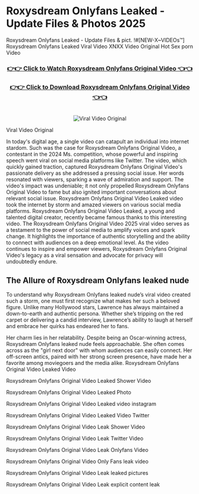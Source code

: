 # Roxysdream Onlyfans Leaked - Update Files & Photos 2025

Roxysdream Onlyfans Leaked - Update Files & pict. !#[NEW-X~VIDEOs™] Roxysdream Onlyfans Leaked Viral Video XNXX Video Original Hot Sex porn Video
<br>
<div align="center">
<h3><a href="https://links2leaks.com?utm_source=roxysdream&utm_medium=gitlong" rel="nofollow">👉👉 Click to Watch Roxysdream Onlyfans Original Video 👈👈</a></h3>
<h3><a href="https://links2leaks.com?utm_source=roxysdream&utm_medium=gitlong" rel="nofollow">👉👉 Click to Download Roxysdream Onlyfans Original Video 👈👈</a></h3>
<br>
<a href="https://links2leaks.com?utm_source=roxysdream&utm_medium=gitlong" rel="nofollow"><img src="https://i.ibb.co/Gkj2r4b/banner.png" alt="Viral Video Original" style="max-width: 100%; display: inline-block;" data-target="animated-image.originalImage"></a>
</div>

Viral Video Original

In today's digital age, a single video can catapult an individual into internet stardom. Such was the case for Roxysdream Onlyfans Original Video, a contestant in the 2024 Ms. competition, whose powerful and inspiring speech went viral on social media platforms like Twitter.
The video, which quickly gained traction, captured Roxysdream Onlyfans Original Video's passionate delivery as she addressed a pressing social issue. Her words resonated with viewers, sparking a wave of admiration and support. The video's impact was undeniable; it not only propelled Roxysdream Onlyfans Original Video to fame but also ignited important conversations about relevant social issue.
Roxysdream Onlyfans Original Video Leaked video took the internet by storm and amazed viewers on various social media platforms. Roxysdream Onlyfans Original Video Leaked, a young and talented digital creator, recently became famous thanks to this interesting video.
The Roxysdream Onlyfans Original Video 2025 viral video serves as a testament to the power of social media to amplify voices and spark change. It highlights the importance of authentic storytelling and the ability to connect with audiences on a deep emotional level. As the video continues to inspire and empower viewers, Roxysdream Onlyfans Original Video's legacy as a viral sensation and advocate for privacy will undoubtedly endure.

<h2>The Allure of Roxysdream Onlyfans leaked nude</h2>


To understand why Roxysdream Onlyfans leaked nude’s viral video created such a storm, one must first recognize what makes her such a beloved figure. Unlike many Hollywood stars, Lawrence has always maintained a down-to-earth and authentic persona. Whether she’s tripping on the red carpet or delivering a candid interview, Lawrence’s ability to laugh at herself and embrace her quirks has endeared her to fans.

Her charm lies in her relatability. Despite being an Oscar-winning actress, Roxysdream Onlyfans leaked nude feels approachable. She often comes across as the "girl next door" with whom audiences can easily connect. Her off-screen antics, paired with her strong screen presence, have made her a favorite among moviegoers and the media alike.
Roxysdream Onlyfans Original Video Leaked Video

Roxysdream Onlyfans Original Video Leaked Shower Video

Roxysdream Onlyfans Original Video Leaked Photo

Roxysdream Onlyfans Original Video Leaked video instagram

Roxysdream Onlyfans Original Video Leaked Video Twitter

Roxysdream Onlyfans Original Video Leak Shower Video

Roxysdream Onlyfans Original Video Leak Twitter Video

Roxysdream Onlyfans Original Video Leak Onlyfans Video

Roxysdream Onlyfans Original Video Only Fans leak video

Roxysdream Onlyfans Original Video Leak leaked pictures

Roxysdream Onlyfans Original Video Leak explicit content leak